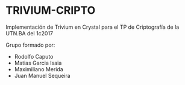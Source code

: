 # TRIVIUM-CRIPTO

Implementación de Trivium en Crystal para el TP de Criptografía de la UTN.BA del 1c2017

Grupo formado por:
- Rodolfo Caputo
- Matias Garcia Isaia
- Maximiliano Merida
- Juan Manuel Sequeira
